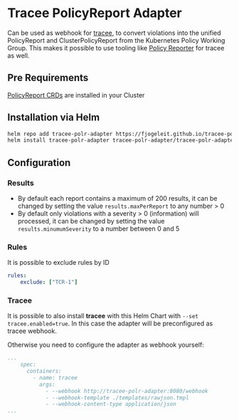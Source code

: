 # Tracee PolicyReport Adapter

Can be used as webhook for [tracee](https://github.com/aquasecurity/tracee), to convert violations into the unified PolicyReport and ClusterPolicyReport from the Kubernetes Policy Working Group. This makes it possible to use tooling like [Policy Reporter](https://github.com/kyverno/policy-reporter) for tracee as well.

## Pre Requirements

[PolicyReport CRDs](https://github.com/kubernetes-sigs/wg-policy-prototypes/tree/master/policy-report/crd/v1alpha2) are installed in your Cluster

## Installation via Helm

```bash
helm repo add tracee-polr-adapter https://fjogeleit.github.io/tracee-polr-adapter
helm install tracee-polr-adapter tracee-polr-adapter/tracee-polr-adapter -n tracee --create-namespace
```

## Configuration

### Results

* By default each report contains a maximum of 200 results, it can be changed by setting the value `results.maxPerReport` to any number > 0
* By default only violations with a severity > 0 (information) will processed, it can be changed by setting the value `results.minumumSeverity` to a number between 0 and 5

### Rules

It is possible to exclude rules by ID

```yaml (values.yaml)
rules:
    exclude: ["TCR-1"]
```

### Tracee

It is possible to also install __tracee__ with this Helm Chart with `--set tracee.enabled=true`. In this case the adapter will be preconfigured as tracee webhook.

Otherwise you need to configure the adapter as webhook yourself:

```yaml
...
    spec:
      containers:
        - name: tracee
          args:
            - --webhook http://tracee-polr-adapter:8080/webhook
            - --webhook-template ./templates/rawjson.tmpl
            - --webhook-content-type application/json
...
```